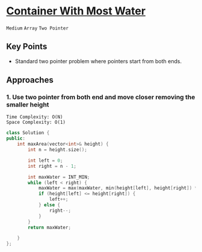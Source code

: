 # [Container With Most Water](https://leetcode.com/problems/container-with-most-water/description/)

`Medium` `Array` `Two Pointer`

## Key Points

- Standard two pointer problem where pointers start from both ends.

## Approaches

### 1. Use two pointer from both end and move closer removing the smaller height

    Time Complexity: O(N)
    Space Complexity: O(1)

```c++
class Solution {
public:
    int maxArea(vector<int>& height) {
        int n = height.size();

        int left = 0;
        int right = n - 1;

        int maxWater = INT_MIN;
        while (left < right) {
            maxWater = max(maxWater, min(height[left], height[right]) * (right - left));
            if (height[left] <= height[right]) {
                left++;
            } else {
                right--;
            }
        }
        return maxWater;

    }
};
```
